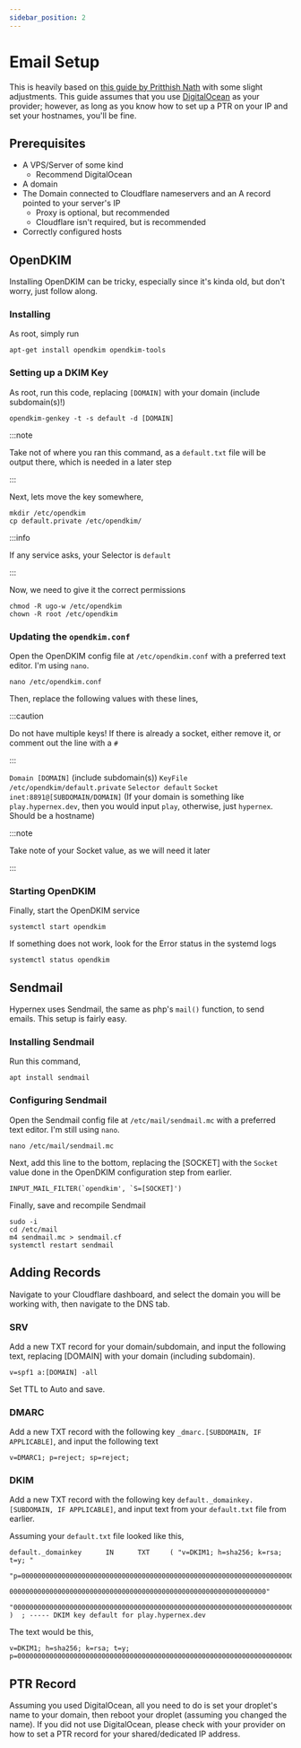 ```yaml
---
sidebar_position: 2
---
```


# Email Setup

This is heavily based on [this guide by Pritthish Nath](https://pritthish-nath.medium.com/configuring-spf-dkim-and-dmarc-with-sendmail-on-ubuntu-18-04-41edfd24fdd2) with some slight adjustments. This guide assumes that you use [DigitalOcean](https://www.digitalocean.com/) as your provider; however, as long as you know how to set up a PTR on your IP and set your hostnames, you'll be fine.

## Prerequisites

+ A VPS/Server of some kind
    + Recommend DigitalOcean
+ A domain
+ The Domain connected to Cloudflare nameservers and an A record pointed to your server's IP
    + Proxy is optional, but recommended
    + Cloudflare isn't required, but is recommended
+ Correctly configured hosts

## OpenDKIM

Installing OpenDKIM can be tricky, especially since it's kinda old, but don't worry, just follow along.

### Installing

As root, simply run

```
apt-get install opendkim opendkim-tools
```

### Setting up a DKIM Key

As root, run this code, replacing `[DOMAIN]` with your domain (include subdomain(s)!)

```
opendkim-genkey -t -s default -d [DOMAIN]
```

:::note

Take not of where you ran this command, as a `default.txt` file will be output there, which is needed in a later step

:::

Next, lets move the key somewhere,

```
mkdir /etc/opendkim
cp default.private /etc/opendkim/
```

:::info

If any service asks, your Selector is `default`

:::

Now, we need to give it the correct permissions

```
chmod -R ugo-w /etc/opendkim
chown -R root /etc/opendkim
```

### Updating the `opendkim.conf`

Open the OpenDKIM config file at `/etc/opendkim.conf` with a preferred text editor. I'm using `nano`.

```
nano /etc/opendkim.conf
```

Then, replace the following values with these lines,

:::caution

Do not have multiple keys! If there is already a socket, either remove it, or comment out the line with a `#`

:::

`Domain [DOMAIN]` (include subdomain(s))
`KeyFile /etc/opendkim/default.private`
`Selector default`
`Socket inet:8891@[SUBDOMAIN/DOMAIN]` (If your domain is something like `play.hypernex.dev`, then you would input `play`, otherwise, just `hypernex`. Should be a hostname)

:::note

Take note of your Socket value, as we will need it later

:::

### Starting OpenDKIM

Finally, start the OpenDKIM service

```
systemctl start opendkim
```

If something does not work, look for the Error status in the systemd logs

```
systemctl status opendkim
```

## Sendmail

Hypernex uses Sendmail, the same as php's `mail()` function, to send emails. This setup is fairly easy.

### Installing Sendmail

Run this command,

```
apt install sendmail
```

### Configuring Sendmail

Open the Sendmail config file at `/etc/mail/sendmail.mc` with a preferred text editor. I'm still using `nano`.

```
nano /etc/mail/sendmail.mc
```

Next, add this line to the bottom, replacing the [SOCKET] with the `Socket` value done in the OpenDKIM configuration step from earlier.

```
INPUT_MAIL_FILTER(`opendkim', `S=[SOCKET]')
```

Finally, save and recompile Sendmail

```
sudo -i
cd /etc/mail
m4 sendmail.mc > sendmail.cf
systemctl restart sendmail
```

## Adding Records

Navigate to your Cloudflare dashboard, and select the domain you will be working with, then navigate to the DNS tab.

### SRV

Add a new TXT record for your domain/subdomain, and input the following text, replacing [DOMAIN] with your domain (including subdomain).

```
v=spf1 a:[DOMAIN] -all
```

Set TTL to Auto and save.

### DMARC

Add a new TXT record with the following key `_dmarc.[SUBDOMAIN, IF APPLICABLE]`, and input the following text

```
v=DMARC1; p=reject; sp=reject;
```

### DKIM

Add a new TXT record with the following key `default._domainkey.[SUBDOMAIN, IF APPLICABLE]`, and input text from your `default.txt` file from earlier.

Assuming your `default.txt` file looked like this,

```
default._domainkey      IN      TXT     ( "v=DKIM1; h=sha256; k=rsa; t=y; "
          "p=0000000000000000000000000000000000000000000000000000000000000000000000000000000000000000000000000000000000000000000000000000000000000000
          0000000000000000000000000000000000000000000000000000000000000000"
          "000000000000000000000000000000000000000000000000000000000000000000000000000000000000000000000000000000000000000000000000000" )  ; ----- DKIM key default for play.hypernex.dev
```

The text would be this,

```
v=DKIM1; h=sha256; k=rsa; t=y; p=00000000000000000000000000000000000000000000000000000000000000000000000000000000000000000000000000000000000000000000000000000000000000000000000000000000000000000000000000000000000000000000000000000000000000000000000000000000000000000000000000000000000000000000000000000000000000000000000000000000000000000000000000000000000
```

## PTR Record

Assuming you used DigitalOcean, all you need to do is set your droplet's name to your domain, then reboot your droplet (assuming you changed the name). If you did not use DigitalOcean, please check with your provider on how to set a PTR record for your shared/dedicated IP address.